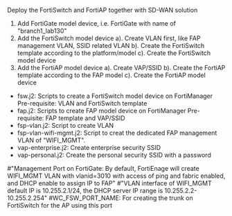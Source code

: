Deploy the FortiSwitch and FortiAP together with SD-WAN solution

1. Add FortiGate model device, i.e. FortiGate with name of "branch1_lab130"
2. Add the FortiSwitch model device
   a). Create VLAN first, like FAP management VLAN, SSID related VLAN
   b). Create the FortiSwitch template according to the platform/model
   c). Create the FortiSwitch model device
3. Add the FortiAP model device
   a). Create VAP/SSID
   b). Create the FortiAP template according to the FAP model
   c). Create the FortiAP model device


- fsw.j2: Scripts to create a FortiSwitch model device on FortiManager
  Pre-requisite: VLAN and FortiSwitch template
- fap.j2: Scripts to create FAP model device on FortiManager
  Pre-requisite: FAP template and VAP/SSID
- fsp-vlan.j2: Script to create VLAN
- fsp-vlan-wifi-mgmt.j2: Script to creat the dedicated FAP management VLAN of "WIFI_MGMT". 
- vap-enterprise.j2: Create enterprise security SSID
- vap-personal.j2: Create the personal security SSID with a password

#"Management Port on FortiGate: By default, FortiEnage will create WIFI_MGMT VLAN with vlanid=3010 with access of ping and fabric enabled, and DHCP enable to assign IP to FAP"
#"VLAN interface of WIFI_MGMT default IP is 10.255.2.1/24, the DHCP server IP range is 10.255.2.2-10.255.2.254"
#WC_FSW_PORT_NAME: For creating the trunk on FortiSwitch for the AP using this port
